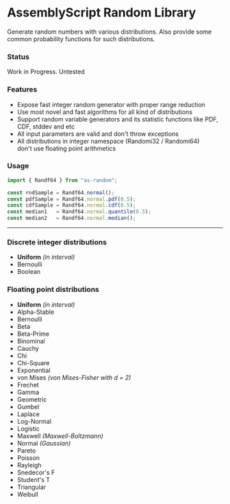 # AssemblyScript Random Library

Generate random numbers with various distributions. Also provide some common probability functions for such distributions.

### Status

Work in Progress. Untested

### Features

- Expose fast integer random generator with proper range reduction
- Use most novel and fast algorithms for all kind of distributions
- Support random variable generators and its statistic functions like PDF, CDF, stddev and etc
- All input parameters are valid and don't throw exceptions
- All distributions in integer namespace (Randomi32 / Randomi64) \
  don't use floating point arithmetics

### Usage

```ts
import { Randf64 } from "as-random";

const rndSample = Randf64.normal();
const pdfSample = Randf64.normal.pdf(0.5);
const cdfSample = Randf64.normal.cdf(0.5);
const median1   = Randf64.normal.quantile(0.5);
const median2   = Randf64.normal.median();
```

---

### Discrete integer distributions

- **Uniform** _(in interval)_
- Bernoulli
- Boolean

### Floating point distributions

- **Uniform** _(in interval)_
- Alpha-Stable
- Bernoulli
- Beta
- Beta-Prime
- Binominal
- Cauchy
- Chi
- Chi-Square
- Exponential
- von Mises _(von Mises-Fisher with d = 2)_
- Frechet
- Gamma
- Geometric
- Gumbel
- Laplace
- Log-Normal
- Logistic
- Maxwell _(Maxwell-Boltzmann)_
- Normal _(Gaussian)_
- Pareto
- Poisson
- Rayleigh
- Snedecor's F
- Student's T
- Triangular
- Weibull

